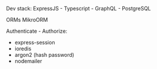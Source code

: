 Dev stack: ExpressJS - Typescript - GraphQL - PostgreSQL

ORMs
MikroORM

Authenticate - Authorize:
- express-session
- ioredis
- argon2 (hash password)
- nodemailer

